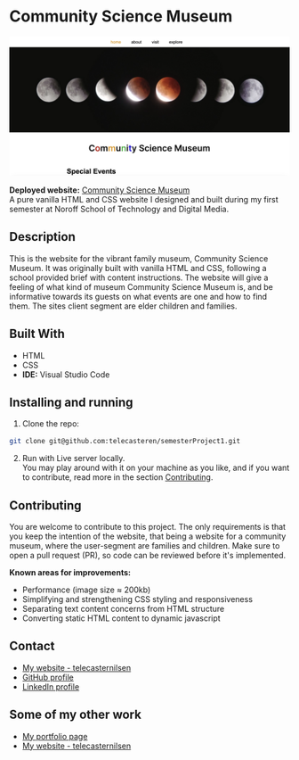 # Community Science Museum

![image](images/semesterProj1-screenshot.png)

**Deployed website:** [Community Science Museum](https://telecasteren-semester1.netlify.app/)<br/>
A pure vanilla HTML and CSS website I designed and built during my first semester at Noroff School of Technology and Digital Media.

## Description

This is the website for the vibrant family museum, Community Science Museum. It was originally built with vanilla HTML and CSS, following a school provided brief with content instructions. The website will give a feeling of what kind of museum Community Science Museum is, and be informative towards its guests on what events are one and how to find them. The sites client segment are elder children and families.

## Built With

- HTML
- CSS
- **IDE:** Visual Studio Code

## Installing and running

1. Clone the repo:

```bash
git clone git@github.com:telecasteren/semesterProject1.git
```

2. Run with Live server locally.<br/>
   You may play around with it on your machine as you like, and if you want to contribute, read more in the section [Contributing](#contributing).

## Contributing

You are welcome to contribute to this project. The only requirements is that you keep the intention of the website, that being a website for a community museum, where the user-segment are families and children. Make sure to open a pull request (PR), so code can be reviewed before it's implemented.

**Known areas for improvements:**

- Performance (image size ≈ 200kb)
- Simplifying and strengthening CSS styling and responsiveness
- Separating text content concerns from HTML structure
- Converting static HTML content to dynamic javascript

## Contact

- [My website - telecasternilsen](https://telecasternilsen.netlify.app/)
- [GitHub profile](https://github.com/telecasteren)
- [LinkedIn profile](https://www.linkedin.com/in/tele-caster-nilsen-7002b9249/)

## Some of my other work

- [My portfolio page](https://tcn-portfolio.netlify.app/)
- [My website - telecasternilsen](https://telecasternilsen.netlify.app/)
